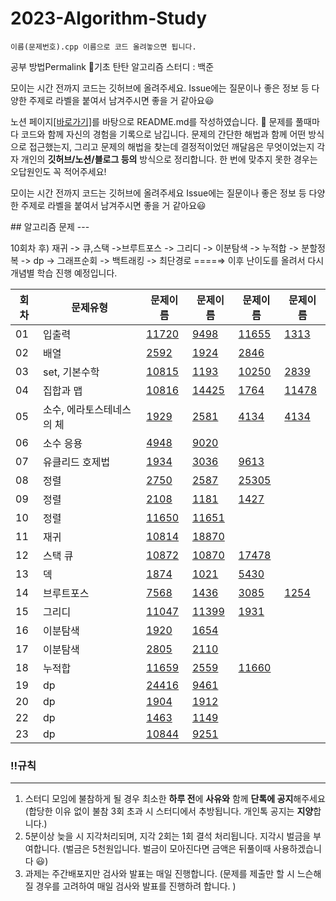 # 2023-Algorithm-Study

```
이름(문제번호).cpp 이름으로 코드 올려놓으면 됩니다.
```

공부 방법Permalink
🐣기초 탄탄 알고리즘 스터디 : 백준

모이는 시간 전까지 코드는 깃허브에 올려주세요.
Issue에는 질문이나 좋은 정보 등 다양한 주제로 라벨을 붙여서 남겨주시면 좋을 거 같아요😃
<aside>


노션 페이지[[바로가기]](https://confusion-dragon-e94.notion.site/428f8e4b57cc430ea132ccc94b282831)를 바탕으로 README.md를 작성하였습니다.
📢  문제를 풀때마다 코드와 함께 자신의 경험을 기록으로 남깁니다. 문제의 간단한 해법과 함께 어떤 방식으로 접근했는지, 그리고 문제의 해법을 찾는데 결정적이었던 깨달음은 무엇이었는지 각자 개인의 **깃허브/노션/블로그 등의** 방식으로 정리합니다.
한 번에 맞추지 못한 경우는 오답원인도 꼭 적어주세요!

모이는 시간 전까지 코드는 깃허브에 올려주세요
Issue에는 질문이나 좋은 정보 등 다양한 주제로 라벨을 붙여서 남겨주시면 좋을 거 같아요😃

</aside>
## 알고리즘 문제
---

10회차 후)  재귀 -> 큐,스택 ->브루트포스 -> 그리디 -> 이분탐색 -> 누적합 -> 분할정복 -> dp -> 그래프순회 -> 백트래킹 -> 최단경로 ====⇒   이후 난이도를 올려서 다시 개념별 학습 진행 예정입니다.

| 회차 | 문제유형 | 문제이름 | 문제이름 | 문제이름 | 문제이름 |
| --- | --- | --- | --- | --- | --- |
| 01 | 입출력 | [11720](https://www.acmicpc.net/problem/11720) | [9498](https://www.acmicpc.net/problem/9498) | [11655](https://www.acmicpc.net/problem/11655)  | [1313](https://www.acmicpc.net/problem/1316)  |
| 02 | 배열 | [2592](https://www.acmicpc.net/problem/2592)  | [1924](https://www.acmicpc.net/problem/1924) | [2846](https://www.acmicpc.net/problem/2846)  |  |
| 03 | set, 기본수학 | [10815](https://www.acmicpc.net/problem/10815) | [1193](https://www.acmicpc.net/problem/1193) | [10250](https://www.acmicpc.net/problem/10250) | [2839](https://www.acmicpc.net/problem/2839) |
| 04 | 집합과 맵 | [10816](https://www.acmicpc.net/problem/10816)   |  [14425](https://www.acmicpc.net/problem/14425) | [1764](https://www.acmicpc.net/problem/1764) | [11478](https://www.acmicpc.net/problem/11478) |
| 05 | 소수, 에라토스테네스의 체 | [1929](https://www.acmicpc.net/problem/1929) | [2581](https://www.acmicpc.net/problem/2581) | [4134](https://www.acmicpc.net/problem/2960)  | [4134](https://www.acmicpc.net/problem/4134)  |
| 06 | 소수 응용 | [4948](https://www.acmicpc.net/problem/4948) | [9020](https://www.acmicpc.net/problem/9020) |  |  |
| 07 | 유클리드 호제법 | [1934](https://www.acmicpc.net/problem/1934)  | [3036](https://www.acmicpc.net/problem/3036)   | [9613](https://www.acmicpc.net/problem/9613)  |  |
| 08 | 정렬 | [2750](https://www.acmicpc.net/problem/2750)  |  [2587](https://www.acmicpc.net/problem/2587)   | [25305](https://www.acmicpc.net/problem/25305)   |  |
| 09 | 정렬 |  [2108](https://www.acmicpc.net/problem/2108) | [1181](https://www.acmicpc.net/problem/1181)  | [1427](https://www.acmicpc.net/problem/1427) |  |
| 10 | 정렬 | [11650](https://www.acmicpc.net/problem/11650)  | [11651](https://www.acmicpc.net/problem/11651)   |  |  |
| 11 | 재귀 | [10814](https://www.acmicpc.net/problem/10814) | [18870](https://www.acmicpc.net/problem/18870) |  |  |
| 12 | 스택 큐 | [10872](https://www.acmicpc.net/problem/10872)   | [10870](https://www.acmicpc.net/problem/10870) | [17478](https://www.acmicpc.net/problem/17478) |  |
| 13 | 덱 | [1874](https://www.acmicpc.net/problem/1874) | [1021](https://www.acmicpc.net/problem/1021) | [5430](https://www.acmicpc.net/problem/5430)  |  |
| 14 | 브루트포스 | [7568](https://www.acmicpc.net/problem/7568) | [1436](https://www.acmicpc.net/problem/1436)  | [3085](https://www.acmicpc.net/problem/3085) | [1254](https://www.acmicpc.net/problem/1254) |
| 15 | 그리디 | [11047](https://www.acmicpc.net/problem/11047) | [11399](https://www.acmicpc.net/problem/11399)   | [1931](https://www.acmicpc.net/problem/1931) |  |
| 16 | 이분탐색 | [1920](https://www.acmicpc.net/problem/1920)  | [1654](https://www.acmicpc.net/problem/1654) |  |  |
| 17 | 이분탐색 | [2805](https://www.acmicpc.net/problem/2805) | [2110](https://www.acmicpc.net/problem/2110) |  |  |
| 18 | 누적합 | [11659](https://www.acmicpc.net/problem/11659)  | [2559](https://www.acmicpc.net/problem/2559)  |  [11660](https://www.acmicpc.net/problem/11660) |  |
| 19 | dp | [24416](https://www.acmicpc.net/problem/24416) | [9461](https://www.acmicpc.net/problem/9461) |  |  |
| 20 | dp | [1904](https://www.acmicpc.net/problem/1904)  | [1912](https://www.acmicpc.net/problem/1912) |  |  |
| 22 | dp | [1463](https://www.acmicpc.net/problem/1463) | [1149](https://www.acmicpc.net/problem/1149)   |  |  |
| 23 | dp | [10844](https://www.acmicpc.net/problem/10844) |  [9251](https://www.acmicpc.net/problem/9251) |  |  |




### ‼️규칙
---

1. 스터디 모임에 불참하게 될 경우 최소한 **하루 전**에 **사유와** 함께 **단톡에 공지**해주세요
(합당한 이유 없이 불참 3회 초과 시 스터디에서 추방됩니다. 개인톡 공지는 **지양**합니다.)
2. 5분이상 늦을 시 지각처리되며, 지각 2회는 1회 결석 처리됩니다. 지각시 벌금을 부여합니다.
(벌금은 5천원입니다. 벌금이 모아진다면 금액은 뒤풀이때 사용하겠습니다 😃)
3. 과제는 주간배포지만 검사와 발표는 매일 진행합니다.
(문제를 제출만 할 시 느슨해질 경우를 고려하여 매일 검사와 발표를 진행하려 합니다. )
